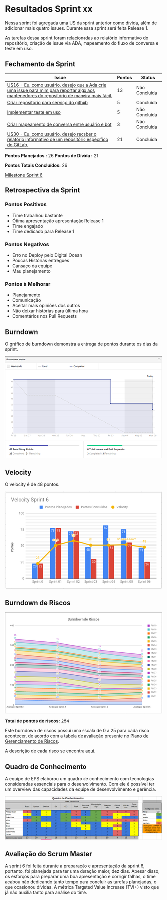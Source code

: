 # Resultados Sprint xx

Nessa sprint foi agregada uma US da sprint anterior como dívida, além de adicionar mais quatro issues. Durante essa sprint será feita Release 1.

As tarefas dessa sprint foram relacionadas ao relatório informativo do repositório, criação de issue via ADA, mapeamento do fluxo de conversa e teste em uso.

## Fechamento da Sprint

| Issue | Pontos | Status |
| ----- | ------ | ------ |
| [US16 - Eu, como usuário, desejo que a Ada crie uma issue para mim para reportar algo aos mantenedores do repositório de maneira mais fácil.](https://github.com/fga-eps-mds/2019.1-ADA/issues/156) | 13 | Não Concluída |
| [Criar repositório para serviço do github](https://github.com/fga-eps-mds/2019.1-ADA/issues/157) | 5 | Concluída |
| [Implementar teste em uso](https://github.com/fga-eps-mds/2019.1-ADA/issues/158) | 5 | Não Concluída |
| [Criar mapeamento de conversa entre usuário e bot](https://github.com/fga-eps-mds/2019.1-ADA/issues/155) | 3 | Não Concluída |
| [US30 - Eu, como usuário, desejo receber o relatório informativo de um repositório específico do GitLab.](https://github.com/fga-eps-mds/2019.1-ADA/issues/135) | 21 | Concluída |


__Pontos Planejados :__ 26
__Pontos de Dívida :__ 21


__Pontos Totais Concluídos:__ 26

[Milestone Sprint 6](https://github.com/fga-eps-mds/2019.1-ADA/milestone/7)

## Retrospectiva da Sprint

### Pontos Positivos

* Time trabalhou bastante
* Ótima apresentação apresentação Release 1
* Time engajado 
* Time dedicado para Release 1

### Pontos Negativos

* Erro no Deploy pelo Digital Ocean
* Poucas Histórias entregues
* Cansaço da equipe
* Mau planejamento


### Pontos à Melhorar

* Planejamento
* Comunicação
* Aceitar mais opiniões dos outros
* Não deixar histórias para última hora
* Comentários nos Pull Requests


## Burndown

O gráfico de burndown demonstra a entrega de pontos durante os dias da sprint. 

![](../../assets/img/sprints/sprint6/burndown_sprint6.png)

## Velocity
O velocity é de 48 pontos.

![](../../assets/img/sprints/sprint6/velocity_sprint6.png)


## Burndown de Riscos

[![S6](../../assets/img/sprints/sprint6/burndown_de_riscos_sprint6.png "Clique para ver em detalhes")](https://docs.google.com/spreadsheets/d/1G8-T3FLlQzlU4nXsHyqAN90bHexrcHYGM2LAcBi4Ph0/edit#gid=0) 

__Total de pontos de riscos:__ 254

Este burndown de riscos possui uma escala de 0 a 25 para cada risco acontecer, de acordo com a tabela de avaliação presente no [Plano de Gerenciamento de Riscos](https://fga-eps-mds.github.io/2019.1-ADA/#/docs/project/risk_management_plan?id=_53-avalia%c3%a7%c3%a3o-dos-riscos).

A descrição de cada risco se encontra [aqui](https://fga-eps-mds.github.io/2019.1-ADA/#/docs/project/risk_management_plan?id=_4-identifica%c3%a7%c3%a3o-dos-riscos).

## Quadro de Conhecimento

A equipe de EPS elaborou um quadro de conhecimento com tecnologias consideradas essenciais para o desenvolvimento. Com ele é possível ter um overview das capacidades da equipe de desenvolvimento e gerência. 

![](../../assets/img/sprints/sprint6/quadro_de_conhecimentos_sprint6.png)

## Avaliação do Scrum Master

A sprint 6 foi feita durante a preparação e apresentação da sprint 6, portanto, foi planejada para ter uma duração maior, dez dias. Apesar disso, os esforços para preparar uma boa apresentação e corrigir falhas, o time acabou não dedicando tanto tempo para concluir as tarefas planejadas, o que ocasionou dívidas. A métrica Targeted Value Increase (TVI+) visto que já não auxilia tanto para análise do time.